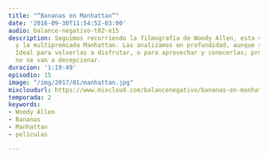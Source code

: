 ```yaml
---
title: "“Bananas en Manhattan”"
date: '2016-09-30T11:54:52-03:00'
audio: balance-negativo-t02-e15
description: Seguimos recorriendo la filmografía de Woody Allen, esta vez con Bananas
  y la multipremiada Manhattan. Las analizamos en profundidad, aunque sin spoilers.
  Ideal para volverlas a disfrutar, o para aprovechar y conocerlas; prometemos que
  no se van a decepcionar.
duracion: '1:19:49'
episodio: 15
image: "/img/2017/01/manhattan.jpg"
mixcloudurl: https://www.mixcloud.com/balancenegativo/bananas-en-manhattan/
temporada: 2
keywords:
- Woody Allen
- Bananas
- Manhattan
- películas

---
```


